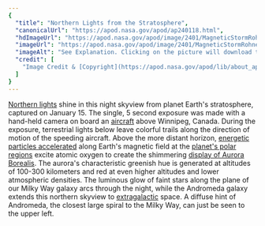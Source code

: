 ```yaml
---
{
  "title": "Northern Lights from the Stratosphere",
  "canonicalUrl": "https://apod.nasa.gov/apod/ap240118.html",
  "hdImageUrl": "https://apod.nasa.gov/apod/image/2401/MagneticStormRohner.jpg",
  "imageUrl": "https://apod.nasa.gov/apod/image/2401/MagneticStormRohner1024.jpg",
  "imageAlt": "See Explanation. Clicking on the picture will download the highest resolution version available.",
  "credit": [
    "Image Credit & [Copyright](https://apod.nasa.gov/apod/lib/about_apod.html#srapply): [Ralf Rohner](https://www.instagram.com/skypointer2000/)"
  ]
}
---
```


[Northern lights](https://apod.nasa.gov/apod/ap231125.html) shine in this night skyview from planet Earth's stratosphere, captured on January 15. The single, 5 second exposure was made with a hand-held camera on board an [aircraft](https://apod.nasa.gov/apod/ap191010.html) above Winnipeg, Canada. During the exposure, terrestrial lights below leave colorful trails along the direction of motion of the speeding aircraft. Above the more distant horizon, [energetic particles accelerated](https://www.nasa.gov/missions/sounding-rockets/rockets-to-uncover-electric-circuit-that-powers-the-northern-lights/) along Earth's magnetic field at the [planet's polar regions](https://www.swpc.noaa.gov/products/aurora-30-minute-forecast) excite atomic oxygen to create the shimmering [display of Aurora Borealis](https://www.aurorasaurus.org/). The aurora's characteristic greenish hue is generated at altitudes of 100-300 kilometers and red at even higher altitudes and lower atmospheric densities. The luminous glow of faint stars along the plane of our Milky Way galaxy arcs through the night, while the Andromeda galaxy extends this northern skyview to [extragalactic](https://apod.nasa.gov/apod/ap211106.html) space. A diffuse hint of Andromeda, the closest large spiral to the Milky Way, can just be seen to the upper left.
